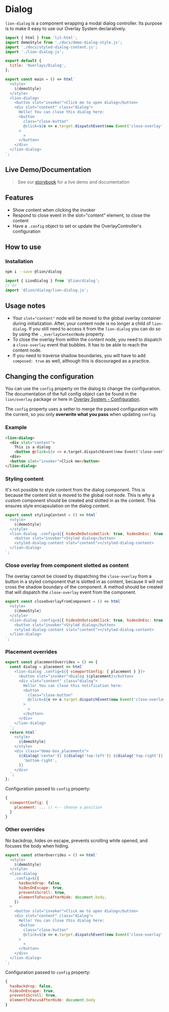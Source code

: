 [//]: # 'AUTO INSERT HEADER PREPUBLISH'

# Dialog

`lion-dialog` is a component wrapping a modal dialog controller.
Its purpose is to make it easy to use our Overlay System declaratively.

```js script
import { html } from 'lit-html';
import demoStyle from './docs/demo-dialog-style.js';
import './docs/styled-dialog-content.js';
import './lion-dialog.js';

export default {
  title: 'Overlays/Dialog',
};
```

```js story
export const main = () => html`
  <style>
    ${demoStyle}
  </style>
  <lion-dialog>
    <button slot="invoker">Click me to open dialog</button>
    <div slot="content" class="dialog">
      Hello! You can close this dialog here:
      <button
        class="close-button"
        @click=${e => e.target.dispatchEvent(new Event('close-overlay', { bubbles: true }))}
      >
        ⨯
      </button>
    </div>
  </lion-dialog>
`;
```

## Live Demo/Documentation

> See our [storybook](http://lion-web-components.netlify.com/?path=/docs/overlays-specific-wc-dialog) for a live demo and documentation

## Features

- Show content when clicking the invoker
- Respond to close event in the slot="content" element, to close the content
- Have a `.config` object to set or update the OverlayController's configuration

## How to use

### Installation

```sh
npm i --save @lion/dialog
```

```js
import { LionDialog } from '@lion/dialog';
// or
import '@lion/dialog/lion-dialog.js';
```

## Usage notes

- Your `slot="content"` node will be moved to the global overlay container during initialization.
  After, your content node is no longer a child of `lion-dialog`.
  If you still need to access it from the `lion-dialog` you can do so by using the `._overlayContentNode` property.
- To close the overlay from within the content node, you need to dispatch a `close-overlay` event that bubbles.
  It has to be able to reach the content node.
- If you need to traverse shadow boundaries, you will have to add `composed: true` as well, although this is discouraged as a practice.

## Changing the configuration

You can use the `config` property on the dialog to change the configuration.
The documentation of the full config object can be found in the `lion/overlay` package or here in [Overlay System - Configuration](/?path=/docs/overlays-system-configuration--placement-mode-local).

The `config` property uses a setter to merge the passed configuration with the current, so you only **overwrite what you pass** when updating `config`.

### Example

```html
<lion-dialog>
  <div slot="content">
    This is a dialog
    <button @click=${e => e.target.dispatchEvent(new Event('close-overlay', { bubbles: true }))}>x</button>
  <div>
  <button slot="invoker">Click me</button>
</lion-dialog>
```

### Styling content

It's not possible to style content from the dialog component. This is because the content slot is moved to the global root node. This is why a custom component should be created and slotted in as the content. This ensures style encapsulation on the dialog content.

```js preview-story
export const stylingContent = () => html`
  <style>
    ${demoStyle}
  </style>
  <lion-dialog .config=${{ hidesOnOutsideClick: true, hidesOnEsc: true }}>
    <button slot="invoker">Styled dialog</button>
    <styled-dialog-content slot="content"></styled-dialog-content>
  </lion-dialog>
`;
```

### Close overlay from component slotted as content

The overlay cannot be closed by dispatching the `close-overlay` from a button in a styled component that is slotted in as content, because it will not cross the shadow boundary of the component. A method should be created that will dispatch the `close-overlay` event from the component.

```js preview-story
export const closeOverlayFromComponent = () => html`
  <style>
    ${demoStyle}
  </style>
  <lion-dialog .config=${{ hidesOnOutsideClick: true, hidesOnEsc: true }}>
    <button slot="invoker">Styled dialog</button>
    <styled-dialog-content slot="content"></styled-dialog-content>
  </lion-dialog>
`;
```

### Placement overrides

```js preview-story
export const placementOverrides = () => {
  const dialog = placement => html`
    <lion-dialog .config=${{ viewportConfig: { placement } }}>
      <button slot="invoker">Dialog ${placement}</button>
      <div slot="content" class="dialog">
        Hello! You can close this notification here:
        <button
          class="close-button"
          @click=${e => e.target.dispatchEvent(new Event('close-overlay', { bubbles: true }))}
        >
          ⨯
        </button>
      </div>
    </lion-dialog>
  `;
  return html`
    <style>
      ${demoStyle}
    </style>
    <div class="demo-box_placements">
      ${dialog('center')} ${dialog('top-left')} ${dialog('top-right')} ${dialog('bottom-left')} ${dialog(
        'bottom-right',
      )}
    </div>
  `;
};
```

Configuration passed to `config` property:

```js
{
  viewportConfig: {
    placement: ... // <-- choose a position
  }
}
```

### Other overrides

No backdrop, hides on escape, prevents scrolling while opened, and focuses the body when hiding.

```js preview-story
export const otherOverrides = () => html`
  <style>
    ${demoStyle}
  </style>
  <lion-dialog
    .config=${{
      hasBackdrop: false,
      hidesOnEscape: true,
      preventsScroll: true,
      elementToFocusAfterHide: document.body,
    }}
  >
    <button slot="invoker">Click me to open dialog</button>
    <div slot="content" class="dialog">
      Hello! You can close this dialog here:
      <button
        class="close-button"
        @click=${e => e.target.dispatchEvent(new Event('close-overlay', { bubbles: true }))}
      >
        ⨯
      </button>
    </div>
  </lion-dialog>
`;
```

Configuration passed to `config` property:

```js
{
  hasBackdrop: false,
  hidesOnEscape: true,
  preventsScroll: true,
  elementToFocusAfterHide: document.body
}
```
